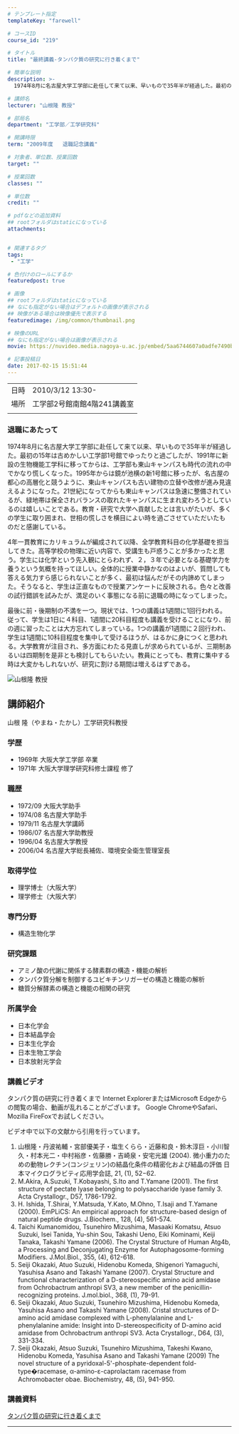 ```yaml
---
# テンプレート指定
templateKey: "farewell"

# コースID
course_id: "219"

# タイトル
title: "最終講義-タンパク質の研究に行き着くまで"

# 簡単な説明
description: >-
  1974年8月に名古屋大学工学部に赴任して来て以来、早いもので35年半が経過した。最初の15年は古めかしい工学部1号館でゆったりと過ごしたが、1991年に新設の生物機能工学科に移ってからは、工学部も東山キャンパスも時代の流れの中でかなり慌しくなった。1995年からは鏡が池横の新1号館に移ったが、名古屋の都心の高層化と競うように、東山キャンパスも古い建物の立替や改修が進み見違えるようになった。2 ...

# 講師名
lecturer: "山根隆 教授"

# 部局名
department: "工学部／工学研究科"

# 開講時限
term: "2009年度	退職記念講義"

# 対象者、単位数、授業回数
target: ""

# 授業回数
classes: ""

# 単位数
credit: ""

# pdfなどの追加資料
## rootフォルダはstaticになっている
attachments:


# 関連するタグ
tags:
 - "工学"

# 色付けのロールにするか
featuredpost: true

# 画像
## rootフォルダはstaticになっている
## なにも指定がない場合はデフォルトの画像が表示される
## 映像がある場合は映像優先で表示する
featuredimage: /img/common/thumbnail.png

# 映像のURL
## なにも指定がない場合は画像が表示される
movie: https://nuvideo.media.nagoya-u.ac.jp/embed/5aa6744607a0adfe7490bf9f106402f696e763fc

# 記事投稿日
date: 2017-02-15 15:51:44
---
```


|   |   |
|---|---|
| 日時 | 2010/3/12  13:30- |
| 場所 | 工学部2号館南館4階241講義室 |
|   |   |


### 退職にあたって

1974年8月に名古屋大学工学部に赴任して来て以来、早いもので35年半が経過した。最初の15年は古めかしい工学部1号館でゆったりと過ごしたが、1991年に新設の生物機能工学科に移ってからは、工学部も東山キャンパスも時代の流れの中でかなり慌しくなった。1995年からは鏡が池横の新1号館に移ったが、名古屋の都心の高層化と競うように、東山キャンパスも古い建物の立替や改修が進み見違えるようになった。21世紀になってからも東山キャンパスは急速に整備されているが、緑地帯は保全されバランスの取れたキャンパスに生まれ変わろうとしているのは嬉しいことである。教育・研究で大学へ貢献したとは言いがたいが、多くの学生に取り囲まれ、世相の慌しさを横目によい時を過ごさせていただいたものだと感謝している。

4年一貫教育にカリキュラムが編成されて以降、全学教育科目の化学基礎を担当してきた。高等学校の物理に近い内容で、受講生も戸惑うことが多かったと思う。学生には化学という先入観にとらわれず、２，３年で必要となる基礎学力を養うという気概を持ってほしい。全体的に授業中静かなのはよいが、質問しても答える気力すら感じられないことが多く、最初は悩んだがその内諦めてしまった。そうなると、学生は正直なもので授業アンケートに反映される。色々と改善の試行錯誤を試みたが、満足のいく事態になる前に退職の時になってしまった。

最後に前・後期制の不満を一つ。現状では、1つの講義は1週間に1回行われる。従って、学生は1日に４科目、1週間に20科目程度も講義を受けることになり、前の週に習ったことは大方忘れてしまっている。1つの講義が1週間に２回行われ、学生は1週間に10科目程度を集中して受けるほうが、はるかに身につくと思われる。大学教育が注目され、多方面にわたる見直しが求められているが、三期制あるいは四期制を是非とも検討してもらいたい。教員にとっても、教育に集中する時は大変かもしれないが、研究に割ける期間は増えるはずである。



![山根隆 教授](http://ocw.nagoya-u.jp/files/219/yamane.jpg) 
## 講師紹介

山根 隆（やまね・たかし）工学研究科教授

### 学歴

* 1969年 大阪大学工学部 卒業
* 1971年 大阪大学理学研究科修士課程 修了

### 職歴

* 1972/09 大阪大学助手
* 1974/08 名古屋大学助手
* 1979/11 名古屋大学講師
* 1986/07 名古屋大学助教授
* 1996/04 名古屋大学教授
* 2006/04 名古屋大学総長補佐、環境安全衛生管理室長

### 取得学位

* 理学博士（大阪大学）
* 理学修士（大阪大学）

### 専門分野

* 構造生物化学

### 研究課題

* アミノ酸の代謝に関係する酵素群の構造・機能の解析
* タンパク質分解を制御するユビキチンリガーゼの構造と機能の解析
* 糖質分解酵素の構造と機能の相関の研究

### 所属学会

* 日本化学会
* 日本結晶学会
* 日本生化学会
* 日本生物工学会
* 日本放射光学会


### 講義ビデオ

タンパク質の研究に行き着くまで
Internet ExplorerまたはMicrosoft Edgeからの閲覧の場合、動画が乱れることがございます。
Google ChromeやSafari、Mozilla FireFoxでお試しください。

ビデオ中で以下の文献から引用を行っています。

1. 山根隆・丹波祐輔・宮部優美子・塩生くらら・近藤和良・鈴木淳巨・小川智久・村本光二・中村裕彦・佐藤勝・吉崎泉・安宅光雄 (2004).
微小重力のための動物レクチン(コンジェリン)の結晶化条件の精密化および結晶の評価
日本マイクログラビティ応用学会誌, 21, (1), 52−62.
2. M.Akira, A.Suzuki, T.Kobayashi, S.Ito and T.Yamane (2001).
The first structure of pectate lyase belonging to polysaccharide lyase family 3.
Acta Crystallogr., D57, 1786-1792.
3. H. Ishida, T.Shirai, Y.Matsuda, Y.Kato, M.Ohno, T.Isaji and T.Yamane (2000).
EmPLiCS: An empirical approach for structure-based design of natural peptide drugs.
J.Biochem., 128, (4), 561-574.
4. Taichi Kumanomidou, Tsunehiro Mizushima, Masaaki Komatsu, Atsuo Suzuki, Isei Tanida, Yu-shin Sou, Takashi Ueno, Eiki Kominami, Keiji Tanaka, Takashi Yamane (2006).
The Crystal Structure of Human Atg4b, a Processing and Deconjugating Enzyme for Autophagosome-forming Modifiers.
J.Mol.Biol., 355, (4), 612-618.
5. Seiji Okazaki, Atuo Suzuki, Hidenobu Komeda, Shigenori Yamaguchi, Yasuhisa Asano and Takashi Yamane (2007).
Crystal Structure and functional characterization of a D-stereospecific amino acid amidase from Ochrobactrum anthropi SV3, a new member of the penicillin-recognizing proteins.
J.mol.biol., 368, (1), 79-91.
6. Seiji Okazaki, Atuo Suzuki, Tsunehiro Mizushima, Hidenobu Komeda, Yasuhisa Asano and Takashi Yamane (2008).
Cristal structures of D-amino acid amidase complexed with L-phenylalanine and L-phenylalanine amide: Insight into D-stereospecificity of D-amino acid amidase from Ochrobactrum anthropi SV3.
Acta Crystallogr., D64, (3), 331-334.
7. Seiji Okazaki, Atsuo Suzuki, Tsunehiro Mizushima, Takeshi Kwano, Hidenobu Komeda, Yasuhisa Asano and Takashi Yamane (2009)
The novel structure of a pyridoxal-5'-phosphate-dependent fold-type�racemase, α-amino-ε-caprolactam racemase from Achromobacter obae.
Biochemistry, 48, (5), 941-950.

### 講義資料

[タンパク質の研究に行き着くまで](http://ocw.nagoya-u.jp/files/219/yamane.pdf) 

-----